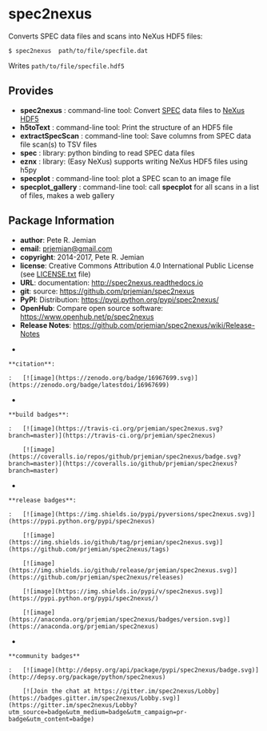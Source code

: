 spec2nexus
==========

Converts SPEC data files and scans into NeXus HDF5 files:

    $ spec2nexus  path/to/file/specfile.dat

Writes `path/to/file/specfile.hdf5`

Provides
--------

-   **spec2nexus** : command-line tool: Convert
    [SPEC](http://certif.com) data files to
    [NeXus](http://nexusformat.org) [HDF5](http://hdfgroup.org)
-   **h5toText** : command-line tool: Print the structure of an HDF5
    file
-   **extractSpecScan** : command-line tool: Save columns from SPEC data
    file scan(s) to TSV files
-   **spec** : library: python binding to read SPEC data files
-   **eznx** : library: (Easy NeXus) supports writing NeXus HDF5 files
    using h5py
-   **specplot** : command-line tool: plot a SPEC scan to an image file
-   **specplot\_gallery** : command-line tool: call **specplot** for all
    scans in a list of files, makes a web gallery

Package Information
-------------------

-   **author**: Pete R. Jemian
-   **email**: <prjemian@gmail.com>
-   **copyright**: 2014-2017, Pete R. Jemian
-   **license**: Creative Commons Attribution 4.0 International Public
    License (see
    [LICENSE.txt](http://spec2nexus.readthedocs.io/en/latest/license.html)
    file)
-   **URL**: documentation: <http://spec2nexus.readthedocs.io>
-   **git**: source: <https://github.com/prjemian/spec2nexus>
-   **PyPI**: Distribution: <https://pypi.python.org/pypi/spec2nexus/>
-   **OpenHub**: Compare open source software:
    <https://www.openhub.net/p/spec2nexus>
-   **Release Notes**:
    <https://github.com/prjemian/spec2nexus/wiki/Release-Notes>

<!-- -->

-   

    **citation**:

    :   [![image](https://zenodo.org/badge/16967699.svg)](https://zenodo.org/badge/latestdoi/16967699)

-   

    **build badges**:

    :   [![image](https://travis-ci.org/prjemian/spec2nexus.svg?branch=master)](https://travis-ci.org/prjemian/spec2nexus)

        [![image](https://coveralls.io/repos/github/prjemian/spec2nexus/badge.svg?branch=master)](https://coveralls.io/github/prjemian/spec2nexus?branch=master)

-   

    **release badges**:

    :   [![image](https://img.shields.io/pypi/pyversions/spec2nexus.svg)](https://pypi.python.org/pypi/spec2nexus)

        [![image](https://img.shields.io/github/tag/prjemian/spec2nexus.svg)](https://github.com/prjemian/spec2nexus/tags)

        [![image](https://img.shields.io/github/release/prjemian/spec2nexus.svg)](https://github.com/prjemian/spec2nexus/releases)

        [![image](https://img.shields.io/pypi/v/spec2nexus.svg)](https://pypi.python.org/pypi/spec2nexus/)

        [![image](https://anaconda.org/prjemian/spec2nexus/badges/version.svg)](https://anaconda.org/prjemian/spec2nexus)

-   

    **community badges**

    :   [![image](http://depsy.org/api/package/pypi/spec2nexus/badge.svg)](http://depsy.org/package/python/spec2nexus)

        [![Join the chat at https://gitter.im/spec2nexus/Lobby](https://badges.gitter.im/spec2nexus/Lobby.svg)](https://gitter.im/spec2nexus/Lobby?utm_source=badge&utm_medium=badge&utm_campaign=pr-badge&utm_content=badge)


